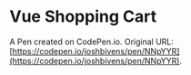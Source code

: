 # Vue Shopping Cart

A Pen created on CodePen.io. Original URL: [https://codepen.io/joshbivens/pen/NNpYYR](https://codepen.io/joshbivens/pen/NNpYYR).


